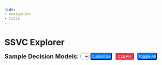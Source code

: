 ```yaml
---
hide:
- navigation
- title
---
```


# SSVC Explorer

<style>
.ssvc-explorer input
{
 border: 1px solid grey;
 font-family: verdana;
 font-size: 12px;
}
</style>
<div class="ssvc-explorer">
<div id="ssvcPopup" style="position: absolute; display:none;top: 15%; left: 50%;transform: translate(-50%, -50%); background-color: #fff; border: 4px solid #ccc; padding: 10px; border-radius: 6px; width: auto; max-height: 80%;overflow-y: auto; z-index:10">
<div data-customdp="1">
<h4 style="text-align: center">Customize Decision Point</h4>
<form onSubmit="return false;" style="text-align:left" autocomplete="off">
<div style="padding-bottom:10px">
<select name="customdp" style="background: transparent; border-radius: 6px; padding: 0px 4px 0px 4px;font-weight: bolder;">
<option value="">Choose/Create Decision Point</option>
</select>
</div>
<div style="display: table-row">
<label style="display:table-cell">Name</label>
<input required type="text" style="min-width: 300px;display:table-cell;" name="obj-name" placeholder="Name (Exploitation)">
</div>
<div  style="display:table-row">
<label style="display:table-cell">Namespace</label>
<input required type="text" style="min-width: 300px;display:table-cell" name="obj-namespace" placeholder="Namespace (x_com.example#psirt)">
<br>
<label style="display:none">
<input type="checkbox" name="translate-only" unchecked>
(Translation only)
</label>
<label style="display:none">
<select name="lang" disabled>
<option value="ar-SA">Arabic (Saudi Arabia)(ar-SA)</option><option value="bn-BD">Bangla (Bangladesh)(bn-BD)</option><option value="bn-IN">Bangla (India)(bn-IN)</option><option value="cs-CZ">Czech (Czech Republic)(cs-CZ)</option><option value="da-DK">Danish (Denmark)(da-DK)</option><option value="de-AT">Austrian German(de-AT)</option><option value="de-CH">"Swiss" German(de-CH)</option><option value="de-DE">Standard German (Germany)(de-DE)</option><option value="el-GR">Modern Greek(el-GR)</option><option value="en-AU">Australian English(en-AU)</option><option value="en-CA">Canadian English(en-CA)</option><option value="en-GB">British English(en-GB)</option><option value="en-IE">Irish English(en-IE)</option><option value="en-IN">Indian English(en-IN)</option><option value="en-NZ">New Zealand English(en-NZ)</option><option value="en-US">US English(en-US)</option><option value="en-ZA">English (South Africa)(en-ZA)</option><option value="es-AR">Argentine Spanish(es-AR)</option><option value="es-CL">Chilean Spanish(es-CL)</option><option value="es-CO">Colombian Spanish(es-CO)</option><option value="es-ES">Castilian Spanish (es-ES)</option><option value="es-MX">Mexican Spanish(es-MX)</option><option value="es-US">American Spanish(es-US)</option><option value="fi-FI">Finnish (Finland)(fi-FI)</option><option value="fr-BE">Belgian French(fr-BE)</option><option value="fr-CA">Canadian French(fr-CA)</option><option value="fr-CH">"Swiss" French(fr-CH)</option><option value="fr-FR">Standard French(fr-FR)</option><option value="he-IL">Hebrew (Israel)(he-IL)</option><option value="hi-IN">Hindi (India)(hi-IN)</option><option value="hu-HU">Hungarian (Hungary)(hu-HU)</option><option value="id-ID">Indonesian (Indonesia)(id-ID)</option><option value="it-CH">"Swiss" Italian(it-CH)</option><option value="it-IT">Standard Italian (Italy)(it-IT)</option><option value="ja-JP">Japanese (Japan)(ja-JP)</option><option value="ko-KR">Korean (Republic of Korea)(ko-KR)</option><option value="nl-BE">Belgian Dutch(nl-BE)</option><option value="nl-NL">Standard Dutch (The Netherlands)(nl-NL)</option><option value="no-NO">Norwegian (Norway)(no-NO)</option><option value="pl-PL">Polish (Poland)(pl-PL)</option><option value="pt-BR">Brazilian Portuguese(pt-BR)</option><option value="pt-PT">European Portuguese (Portugal)(pt-PT)</option><option value="ro-RO">Romanian (Romania)(ro-RO)</option><option value="ru-RU">Russian (Russian Federation)(ru-RU)</option><option value="sk-SK">Slovak (Slovakia)(sk-SK)</option><option value="sv-SE">Swedish (Sweden)(sv-SE)</option><option value="ta-IN">Indian Tamil(ta-IN)</option><option value="ta-LK">Sri Lankan Tamil(ta-LK)</option><option value="th-TH">Thai (Thailand)(th-TH)</option><option value="tr-TR">Turkish (Turkey)(tr-TR)</option><option value="zh-CN">Mainland China simplified characters(zh-CN)</option><option value="zh-HK">Hong Kong traditional characters(zh-HK)</option><option value="zh-TW">Taiwan traditional characters(zh-TW)</option>
</select>
Language

</label>
</div>
<div  style="display: table-row">
<label for="dpVersion" style="display:table-cell">Version</label>
<input required type="text" style="min-width: 300px;display:table-cell" name="obj-version" placeholder="Version (1.0.0)">
</div>
<div style="display: table-row">
<label style="display:table-cell">Definition</label>
<textarea required style="display:table-cell; min-height: 30px; min-width: 300px;" name="obj-definition" placeholder="Definition" onchange="SSVC.textAreaAutoSize(this)"></textarea>
</div>
<div style="display: table-row">
<label style="display: table-cell">Decision Point Values</label>
<button type="button" style="display:table-cell" onclick="SSVC.dpValueClone(this)">(+) Add</button>
</div>
<div style="display: table-row" data-clone="1">
<label style="border-left: 1px solid cyan; display: table-cell"> &nbsp; Value</label>
<input required type="text" name="obj-values-0-name" style="min-width: 300px;display: table-cell">
</div>
<div style="display: table-row" data-clone="1">
<label style="border-left: 1px solid cyan; display: table-cell;"> &nbsp; Definition</label>
<textarea required name="obj-values-0-definition" style="display: table-cell; min-height: 30px; min-width: 300px;" onchange="SSVC.textAreaAutoSize(this)"></textarea>
</div>
<div style="display: table-row" data-clone="1">
<label style="border-left: 1px solid cyan; display: table-cell"> &nbsp; Value</label>
<input required type="text" name="obj-values-1-name" style="min-width: 300px;display: table-cell">
</div>
<div style="display: table-row" data-clone="1">
<label style="border-left: 1px solid cyan; display: table-cell;"> &nbsp; Definition</label>
<textarea required name="obj-values-1-definition" style="display: table-cell;min-height: 30px; min-width: 300px;" onchange="SSVC.textAreaAutoSize(this)"></textarea>
</div>
</form>
<button onclick="SSVC.updateTree()" data-update="1" style="margin-top: 10px;padding: 8px 12px;border: none;background-color: #007bff;color: #fff;border-radius: 4px;cursor: pointer; float:right">Update</button>
<button onclick="SSVC.popupEnd()" style="margin: 10px 10px 0px 0px;;padding: 8px 12px;border: none;background-color: #ff2121;color: #fff;border-radius: 4px;cursor: pointer; float:right">Cancel</button>
</div>
</div>

<div data-yesno="1" style="display:none">
<h4 style="text-align: center">Would you like to proceed?</h4>
<button style="margin-top: 10px;padding: 8px 12px;border: none;background-color: #007bff;color: #fff;border-radius: 4px;cursor: pointer; float:right">Yes</button>
<button style="margin: 10px 10px 0px 0px;;padding: 8px 12px;border: none;background-color: #ff2121;color: #fff;border-radius: 4px;cursor: pointer; float:right">No</button>
</div>
<form autocomplete="off">
<span style="font-size: 20px;font-weight: bold; vertical-align:top">Sample Decision Models:</span>
<input type="file" name="fileupload" style="display:none" onchange="SSVC.readFile(this)">
<select onchange="SSVC.loadSSVC(this.options[this.selectedIndex].value)" id="sampletrees"
style="font-size: 18px;background: white;border-radius: 13px;padding: 0px 4px 0px 4px;font-weight: bolder;" autocomplete="off">
</select>
<span> </span>
<div style="vertical-align:top; display:inline-block">
<button type="button" data-customize="1"
style="display: inline-block; background-color: #007bff; padding: 2px; color: white; border-radius: 4px;"
onclick="SSVC.customize(this)">Customize</button>
&nbsp;
<button style="background-color: #dc3545; color: white;" type="button"
data-clear=""> CLEAR </button>
&nbsp;
<button type="button" data-toggleall="1"
style="display: inline-block; background-color: #007bff; padding: 2px; color: white; border-radius: 4px;"
onclick="SSVC.toggleAll()">Toggle All</button>
</div>
<div style="padding: 8px 0px 0px 0px;position: relative; display:none" data-session="1">
SSVC Custom Trees
<select name="customdp" style="font-size: 18px;background: white;border-radius: 8px;padding: 0px 4px 0px 4px;" onchange="SSVC.fun_execute(this)">
<option>Manage </option>
<option value="restore_session">Restore Session</option>
<option value="delete_session">Delete Old Sessions</option>
<option value="delete_dtree">Delete Current Tree</option>
<option value="rename_dtree">Rename Current Tree</option>
<option value="download_ssvc_json">Download (JSON)</option>
<option value="download_ssvc_csv">Download (CSV)</option>
</select>
<a style="display:none" data-download-json="1">Download (JSON)</a>
<a style="display:none" data-download-csv="1">Download (CSV)</a>
</div>

</form>
<p>
<form id="ssvcForm" autocomplete="off">
</form>
</p>
</div>
</div>
